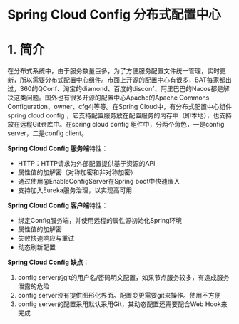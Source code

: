 # Spring Cloud Config 分布式配置中心

# 1. 简介

在分布式系统中，由于服务数量巨多，为了方便服务配置文件统一管理，实时更新，所以需要分布式配置中心组件。市面上开源的配置中心有很多，BAT每家都出过，360的QConf、淘宝的diamond、百度的disconf、阿里巴巴的Nacos都是解决这类问题。国外也有很多开源的配置中心Apache的Apache Commons Configuration、owner、cfg4j等等。在Spring Cloud中，有分布式配置中心组件spring cloud config ，它支持配置服务放在配置服务的内存中（即本地），也支持放在远程Git仓库中。在spring cloud config 组件中，分两个角色，一是config server，二是config client。

**Spring Cloud Config 服务端**特性：

* HTTP：HTTP请求为外部配置提供基于资源的API
* 属性值的加解密（对称加密和非对称加密）
* 通过使用@EnableConfigServer在Spring boot中快速嵌入
* 支持加入Eureka服务治理，以实现高可用

**Spring Cloud Config 客户端**特性：

* 绑定Config服务端，并使用远程的属性源初始化Spring环境
* 属性值的加解密
* 失败快速响应与重试
* 动态刷新配置

**Spring Cloud Config 缺点**：
1. config server的git的用户名/密码明文配置，如果节点服务较多，有造成服务泄露的危险
2. config server没有提供图形化界面。配置变更需要git来操作。使用不方便
3. config server的配置采用默认采用Git，其动态配置还需要配合Web Hook来完成
